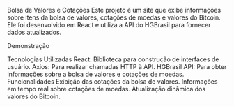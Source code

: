 Bolsa de Valores e Cotações
Este projeto é um site que exibe informações sobre itens da bolsa de valores, cotações de moedas e valores do Bitcoin. Ele foi desenvolvido em React e utiliza a API do HGBrasil para fornecer dados atualizados.

Demonstração

Tecnologias Utilizadas
React: Biblioteca para construção de interfaces de usuário.
Axios: Para realizar chamadas HTTP à API.
HGBrasil API: Para obter informações sobre a bolsa de valores e cotações de moedas.
Funcionalidades
Exibição das cotações da bolsa de valores.
Informações em tempo real sobre cotações de moedas.
Atualização dinâmica dos valores do Bitcoin.

